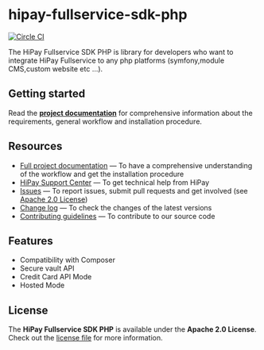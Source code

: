 # hipay-fullservice-sdk-php

[![Circle CI](https://circleci.com/gh/hipay/hipay-fullservice-sdk-php.svg?style=svg&circle-token=65d5d22b23e308ffc54b2884809b7b871a41bc8e)](https://circleci.com/gh/hipay/hipay-fullservice-sdk-php)

The HiPay Fullservice SDK PHP is library for developers who want to integrate HiPay Fullservice to any php platforms (symfony,module CMS,custom website etc ...).

## Getting started

Read the **[project documentation][doc-home]** for comprehensive information about the requirements, general workflow and installation procedure.
 

## Resources
- [Full project documentation][doc-home] — To have a comprehensive understanding of the workflow and get the installation procedure
- [HiPay Support Center][hipay-help] — To get technical help from HiPay
- [Issues][project-issues] — To report issues, submit pull requests and get involved (see [Apache 2.0 License][project-license])
- [Change log][project-changelog] — To check the changes of the latest versions
- [Contributing guidelines][project-contributing] — To contribute to our source code

## Features

- Compatibility with Composer
- Secure vault API
- Credit Card API Mode
- Hosted Mode

## License

The **HiPay Fullservice SDK PHP** is available under the **Apache 2.0 License**. Check out the [license file][project-license] for more information.


[doc-home]: https://github.com/hipay/hipay-fullservice-sdk-php/wiki
[hipay-help]: http://help.hipay.com
[project-issues]: https://github.com/hipay/hipay-fullservice-sdk-php/issues
[project-license]: LICENSE.md
[project-changelog]: CHANGELOG.md
[project-contributing]: CONTRIBUTING.md